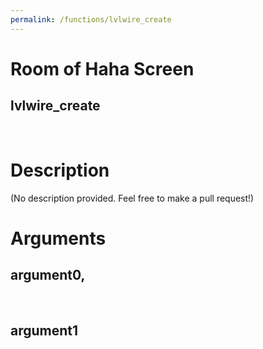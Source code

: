 ```yaml
---
permalink: /functions/lvlwire_create
---
```

# Room of Haha Screen  
## lvlwire_create  
&nbsp;  
# Description  
(No description provided. Feel free to make a pull request!) 
&nbsp;  
# Arguments
## argument0, 

&nbsp;  
## argument1

&nbsp;  


